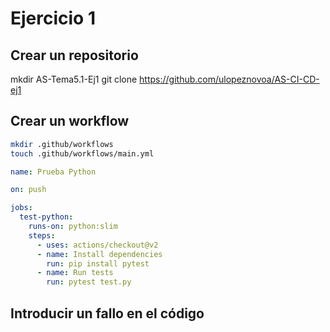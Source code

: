 # Ejercicio 1

## Crear un repositorio

mkdir AS-Tema5.1-Ej1
git clone https://github.com/ulopeznovoa/AS-CI-CD-ej1

## Crear un workflow

```bash
mkdir .github/workflows
touch .github/workflows/main.yml
```

```yml
name: Prueba Python

on: push

jobs:
  test-python:
    runs-on: python:slim
    steps:
      - uses: actions/checkout@v2
      - name: Install dependencies
        run: pip install pytest
      - name: Run tests
        run: pytest test.py
```

## Introducir un fallo en el código
